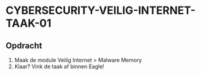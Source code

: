 # CYBERSECURITY-VEILIG-INTERNET-TAAK-01

## Opdracht

1. Maak de module Veilig Internet > Malware Memory
2. Klaar? Vink de taak af binnen Eagle!